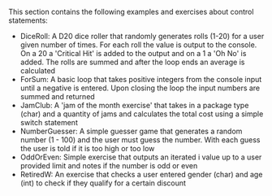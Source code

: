 This section contains the following examples and exercises about control statements:
 - DiceRoll: A D20 dice roller that randomly generates rolls (1-20) for a user given number of times. For each roll the value is output to the console. On a 20 a 'Critical Hit'
is added to the output and on a 1 a 'Oh No' is added. The rolls are summed and after the loop ends an average is calculated
 - ForSum: A basic loop that takes positive integers from the console input until a negative is entered. Upon closing the loop the input numbers are summed and returned
 - JamClub: A 'jam of the month exercise' that takes in a package type (char) and a quantity of jams and calculates the total cost using a simple switch statement
 - NumberGuesser: A simple guesser game that generates a random number (1 - 100) and the user must guess the number. With each guess the user is told if it is too high or too low
 - OddOrEven: Simple exercise that outputs an iterated i value up to a user provided limit and notes if the number is odd or even
 - RetiredW: An exercise that checks a user entered gender (char) and age (int) to check if they qualify for a certain discount
